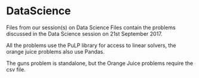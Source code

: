 # DataScience
Files from our session(s) on Data Science
Files contain the problems discussed in the Data Science session on 21st September 2017.

All the problems use the PuLP library for access to linear solvers, the orange juice problems also use Pandas.

The guns problem is standalone, but the Orange Juice problems require the csv file.
